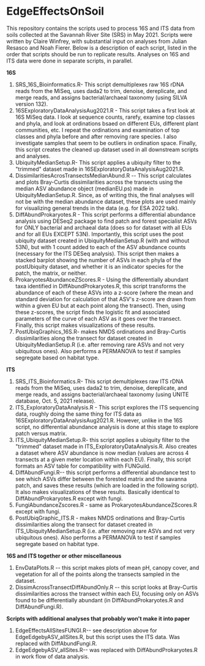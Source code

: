# EdgeEffectsOnSoil
This repository contains the scripts used to process 16S and ITS data from soils collected at the Savannah River Site (SRS) in May 2021. Scripts were written by Claire Winfrey, with substantial input on analyses from Julian Resasco and Noah Fierer. Below is a description of each script, listed in the order that scripts should be run to replicate results. Analyses on 16S and ITS data were done in separate scripts, in parallel.

**16S**
1. SRS_16S_Bioinformatics.R- This script demultiplexes raw 16S rDNA reads from the MiSeq, uses dada2 to trim, denoise, dereplicate, and merge reads, and assigns bacterial/archaeal taxonomy (using SILVA version 132).
2. 16SExploratoryDataAnalysisAug2021.R - This script takes a first look at 16S MiSeq data. I look at sequence counts, rarefy, examine top classes and phyla, and look at ordinations bsaed on different EUs, different plant communities, etc. I repeat the ordinations and examination of top classes and phyla before and after removing rare species. I also investigate samples that seem to be outliers in ordination space. Finally, this script creates the cleaned up dataset used in all downstream scripts and analyses.
3. UbiquityMedianSetup.R- This script applies a ubiquity filter to the "trimmed" dataset made in 16SExploratoryDataAnalysisAug2021.R.
4. DissimilaritiesAcrosTransectsMedianAbund.R -- This script calculates and plots Bray-Curtis dissimilarities across the transects using the median ASV abundance object (medianEU.ps) made in UbiquityMedianSetup.R. Since, as of writing this, the final analyses will not be with the median abundance dataset, these plots are used mainly for visualizing general trends in the data (e.g. for ESA 2022 talk).
5. DiffAbundProkaryotes.R - This script performs a differential abundance analysis using DESeq2 package to find patch and forest specialist ASVs for ONLY bacterial and archaeal data (does so for dataset with all EUs and for all EUs EXCEPT 53N). Importantly, this script uses the post ubiquity dataset created in UbiquityMedianSetup.R (with and without 53N), but with 1 count added to each of the ASV abundance counts (necessary for the ITS DESeq analysis). This script then makes a stacked barplot showing the number of ASVs in each phyla of the postUbiquity dataset, and whether it is an indicator species for the patch, the matrix, or neither.
6. ProkaryotesAbundanceZScores.R - Using the differentially abundant taxa identified in DiffAbundProkaryotes.R, this script transforms the abundance of each of these ASVs into a z-score (where the mean and standard deviation for calculation of that ASV's z-score are drawn from within a given EU but at each point along the transect). Then, using these z-scores, the script finds the logistic fit and associated parameters of the curve of each ASV as it goes over the transect. Finally, this script makes visualizations of these results.
7. PostUbiqGraphics_16S.R- makes NMDS ordinations and Bray-Curtis dissimilarities along the transect for dataset created in UbiquityMedianSetup.R (i.e. after removing rare ASVs and not very ubiquitous ones). Also performs a PERMANOVA to test if samples segregate based on habitat type.

**ITS**
1. SRS_ITS_Bioinformatics.R- This script demultiplexes raw ITS rDNA reads from the MiSeq, uses dada2 to trim, denoise, dereplicate, and merge reads, and assigns bacterial/archaeal taxonomy (using UNITE database, Oct. 5, 2021 release).
2. ITS_ExploratoryDataAnalysis.R - This script explores the ITS sequencing data, roughly doing the same thing for ITS data as 16SExploratoryDataAnalysisAug2021.R. However, unlike in the 16S script, no differential abundance analysis is done at this stage to explore patch versus matrix.
3. ITS_UbiquityMedianSetup.R- this script applies a ubiquity filter to the "trimmed" dataset made in ITS_ExploratoryDataAnalysis.R. Also creates a dataset where ASV abundance is now median (values are across 4 transects at a given meter location within each EU). Finally, this script formats an ASV table for compatibility with FUNGuild.
4. DiffAbundFungi.R-- this script performs a differential abundance test to see which ASVs differ between the forested matrix and the savanna patch, and saves these results (which are loaded in the following script). It also makes visualizations of these results. Basically identical to DiffAbundProkaryotes.R except with fungi.
5. FungiAbundanceZscores.R - same as ProkaryotesAbundanceZScores.R except with fungi.
6. PostUbiqGraphic_ITS.R - makes NMDS ordinations and Bray-Curtis dissimilarities along the transect for dataset created in ITS_UbiquityMedianSetup.R (i.e. after removing rare ASVs and not very ubiquitous ones). Also performs a PERMANOVA to test if samples segregate based on habitat type.

**16S and ITS together or other miscellaneous**
1. EnvDataPlots.R -- this script makes plots of mean pH, canopy cover, and vegetation for all of the points along the transects sampled in the dataset.
2. DissimAcrossTransectDiffAbundOnly.R -- this script looks at Bray-Curtis dissimilarities across the transect within each EU, focusing only on ASVs found to be differentially abundant (in DiffAbundProkaryotes.R and DiffAbundFungi.R).


**Scripts with additional analyses that probably won't make it into paper**
1. EdgeEffectsAllSitesFUNGI.R-- see description above for EdgeEdgebyASV_allSites.R, but this script uses the ITS data. Was replaced with DiffAbundFungi.R.
2. EdgeEdgebyASV_allSites.R-- was replaced with DiffAbundProkaryotes.R in work flow of data analysis.

